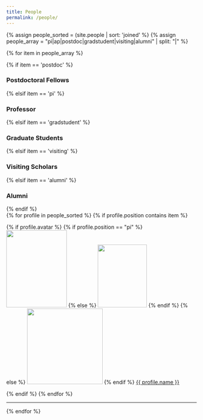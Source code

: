 ```yaml
---
title: People
permalink: /people/
---
```



 <!--{% elsif item == 'ap' %}-->
<!--<h3>Lecturer</h3>-->

{% assign people_sorted = (site.people | sort: 'joined' %}
{% assign people_array = "pi|ap|postdoc|gradstudent|visiting|alumni" | split: "|" %}

{% for item in people_array %}



<div class="pos_header">
{% if item == 'postdoc' %}
<h3>Postdoctoral Fellows</h3>
 {% elsif item == 'pi' %}
<h3>Professor</h3>
 {% elsif item == 'gradstudent' %}
<h3>Graduate Students</h3>
 {% elsif item == 'visiting' %}
<h3>Visiting Scholars</h3>
 {% elsif item == 'alumni' %}
<h3>Alumni</h3>
{% endif %}
</div>

<div class="content list people">
  {% for profile in people_sorted %}
    {% if profile.position contains item %}
    <div class="list-item-people">
      <p class="list-post-title">
        {% if profile.avatar %}
            {% if profile.position == "pi" %}
                <a href="{{ site.baseurl }}{{ profile.url }}"><img width="160" height="204" src="{{site.baseurl}}/images/people/{{profile.avatar}}"></a>
            {% else %}
                <a href="{{ site.baseurl }}{{ profile.url }}"><img width="130" height="166" src="{{site.baseurl}}/images/people/{{profile.avatar}}"></a>
            {% endif %}
        {% else %}
        <a href="{{ site.baseurl }}{{ profile.url }}"><img width="200" src="http://evansheline.com/wp-content/uploads/2011/02/facebook-Storm-Trooper.jpg"></a>
        {% endif %}
        <a class="name" href="{{ site.baseurl }}{{ profile.url }}">{{ profile.name }}</a>
      </p>
    </div>    
    {% endif %}
  {% endfor %}
</div>
<hr>
{% endfor %}
